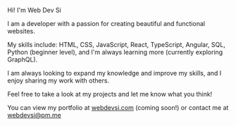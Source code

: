 Hi! I'm Web Dev Si

I am a developer with a passion for creating beautiful and functional websites. 

My skills include: HTML, CSS, JavaScript, React, TypeScript, Angular, SQL, Python (beginner level), and I'm always learning more (currently exploring GraphQL).

I am always looking to expand my knowledge and improve my skills, and I enjoy sharing my work with others. 

Feel free to take a look at my projects and let me know what you think!

You can view my portfolio at [webdevsi.com](https://webdevsi.com) (coming soon!) or contact me at [webdevsi@pm.me](mailto:webdevsi@pm.me)

<!---
WebDevSiDotCom/WebDevSiDotCom is a ✨ special ✨ repository because its `README.md` (this file) appears on your GitHub profile.
You can click the Preview link to take a look at your changes.
--->
